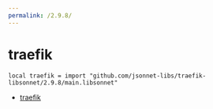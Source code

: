 ```yaml
---
permalink: /2.9.8/
---
```


# traefik

```jsonnet
local traefik = import "github.com/jsonnet-libs/traefik-libsonnet/2.9.8/main.libsonnet"
```



* [traefik](traefik/index.md)
